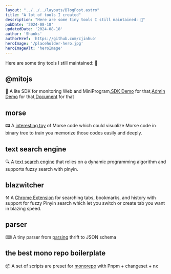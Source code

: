 ```yaml
---
layout: "../../../layouts/BlogPost.astro"
title: "A lot of tools I created"
description: "Here are some tiny tools I still maintained: 🎉"
pubDate: '2024-08-18'
updatedDate: '2024-08-18'
author: 'Shanks'
authorHref: 'https://github.com/cjinhuo'
heroImage: '/placeholder-hero.jpg'
heroImageAlt: 'heroImage'
---
```


Here are some tiny tools I still maintained: 🎉

## @mitojs
🎉 A lite SDK for monitoring Web and MiniProgram,[SDK Demo](https://mitojs.github.io/react-sdk-demo/#/page-one) for that,[Admin Demo](https://mitojs.github.io/mito-admin-demo/#/errors/2/info) for that,[Document](https://mitojs.github.io/mito-doc/#/sdk/guide/introduction) for that


## morse
📟 A [interesting toy](https://cjinhuo.github.io/morse/) of Morse code which could visualize Morse code in binary tree to train you memorize those codes easily and deeply.

## text search engine
🔍 A [text search engine](https://github.com/cjinhuo/text-search-engine) that relies on a dynamic programming algorithm and supports fuzzy search with pinyin.

## blazwitcher
⚒️ A [Chrome Extension](https://chrome.google.com/webstore/detail/fjgablnemienkegdnbihhemebmmonihg) for searching tabs, bookmarks, and history with support for fuzzy Pinyin search which let you switch or create tab you want in blazing speed.

## parser
⌨ A tiny parser from [parsing](https://cjinhuo.github.io/thrift-to-json-schema/) thrift to JSON schema


## the best mono repo boilerplate
📦 A set of scripts are preset for [monorepo](https://github.com/cjinhuo/mono-sdk-boilerplate) with Pnpm + changeset + nx